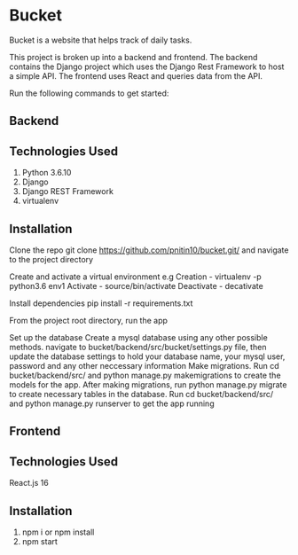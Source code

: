 # Bucket
Bucket is a website that helps track of daily tasks.

This project is broken up into a backend and frontend. 
The backend contains the Django project which uses the Django Rest Framework to host a simple API.
The frontend uses React and queries data from the API.

Run the following commands to get started:

Backend
-------
Technologies Used
-----------------
1. Python 3.6.10
2. Django
3. Django REST Framework
4. virtualenv

Installation
------------
Clone the repo git clone https://github.com/pnitin10/bucket.git/ and navigate to the project directory

Create and activate a virtual environment
e.g 
Creation - virtualenv -p python3.6 env1
Activate - source/bin/activate
Deactivate - decativate

Install dependencies pip install -r requirements.txt

From the project root directory, run the app

Set up the database
Create a mysql database using any other possible methods.
navigate to bucket/backend/src/bucket/settings.py file, then update the database settings to hold your database name, your mysql user, password and any other neccessary information
Make migrations.
Run cd bucket/backend/src/ and python manage.py makemigrations to create the models for the app.
After making migrations, run python manage.py migrate to create necessary tables in the database.
Run cd bucket/backend/src/ and python manage.py runserver to get the app running


Frontend
--------
Technologies Used
-----------------
React.js 16

Installation
------------
1. npm i or npm install
2. npm start


